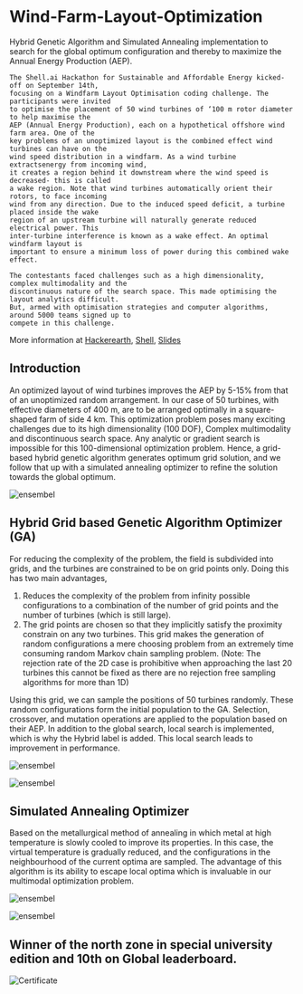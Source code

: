 # Wind-Farm-Layout-Optimization
Hybrid Genetic Algorithm and Simulated Annealing implementation to search for the global optimum configuration and thereby to maximize the Annual Energy Production (AEP). 

```
The Shell.ai Hackathon for Sustainable and Affordable Energy kicked-off on September 14th, 
focusing on a Windfarm Layout Optimisation coding challenge. The participants were invited
to optimise the placement of 50 wind turbines of ‘100 m rotor diameter to help maximise the 
AEP (Annual Energy Production), each on a hypothetical offshore wind farm area. One of the 
key problems of an unoptimized layout is the combined effect wind turbines can have on the
wind speed distribution in a windfarm. As a wind turbine extractsenergy from incoming wind,
it creates a region behind it downstream where the wind speed is decreased- this is called
a wake region. Note that wind turbines automatically orient their rotors, to face incoming 
wind from any direction. Due to the induced speed deficit, a turbine placed inside the wake
region of an upstream turbine will naturally generate reduced electrical power. This
inter-turbine interference is known as a wake effect. An optimal windfarm layout is
important to ensure a minimum loss of power during this combined wake effect.

The contestants faced challenges such as a high dimensionality, complex multimodality and the
discontinuous nature of the search space. This made optimising the layout analytics difficult.
But, armed with optimisation strategies and computer algorithms, around 5000 teams signed up to
compete in this challenge.
```

More information at [Hackerearth](https://www.hackerearth.com/challenges/competitive/shell-hackathon/), [Shell](https://www.shell.in/energy-and-innovation/ai-hackathon.html#vanity-aHR0cHM6Ly93d3cuc2hlbGwuaW4vaGFja2F0aG9uLmh0bWw), [Slides](https://www.slideshare.net/Surajk15/windfarm-shell-hackathon)

## Introduction 

An optimized layout of wind turbines improves the AEP by 5-15% from that of an unoptimized random arrangement. In our case of 50 turbines, with effective diameters of 400 m, are to be arranged optimally in a square-shaped farm of side 4 km. This optimization problem poses many exciting challenges due to its high dimensionality (100 DOF), Complex multimodality and discontinuous search space. Any analytic or gradient search is impossible for this 100-dimensional optimization problem. Hence, a grid-based hybrid genetic algorithm generates optimum grid solution, and we follow that up with a simulated annealing optimizer to refine the solution towards the global optimum.

![ensembel](/images/ensemble.gif)

## Hybrid Grid based Genetic Algorithm Optimizer (GA)

For reducing the complexity of the problem, the field is subdivided into grids, and the turbines are constrained to be on grid points only. Doing this has two main advantages, 

1. Reduces the complexity of the problem from infinity possible configurations to a combination of the number of grid points and the number of turbines (which is still large).
2. The grid points are chosen so that they implicitly satisfy the proximity constrain on any two turbines. This grid makes the generation of random configurations a mere choosing problem from an extremely time consuming random Markov chain sampling problem. (Note: The rejection rate of the 2D case is prohibitive when approaching the last 20 turbines this cannot be fixed as there are no rejection free sampling algorithms for more than 1D)

Using this grid, we can sample the positions of 50 turbines randomly. These random configurations form the initial population to the GA. Selection, crossover, and mutation operations are applied to the population based on their AEP. In addition to the global search, local search is implemented, which is why the Hybrid label is added. This local search leads to improvement in performance.

![ensembel](/images/GA2.gif)



![ensembel](/images/average_energy_step.png)

## Simulated Annealing Optimizer

Based on the metallurgical method of annealing in which metal at high temperature is slowly cooled to improve its properties. In this case, the virtual temperature is gradually reduced, and the configurations in the neighbourhood of the current optima are sampled. The advantage of this algorithm is its ability to escape local optima which is invaluable in our multimodal optimization problem. 

![ensembel](/images/simann2.gif)

![ensembel](/images/simann_energy_step.png)

## Winner of the north zone in special university edition and 10th on Global leaderboard.

![Certificate](/images/award.PNG)